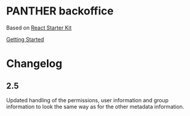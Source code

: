 PANTHER backoffice
============

Based on [React Starter Kit](https://www.reactstarterkit.com/)

[Getting Started](https://github.com/kriasoft/react-starter-kit/blob/master/docs/getting-started.md)

# Changelog

## 2.5

Updated handling of the permissions, user information and group information to look the same way as for the other 
metadata information. 
